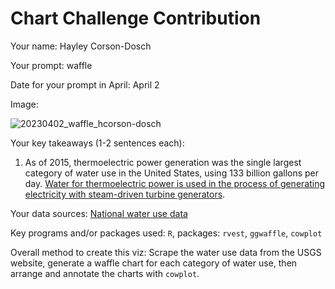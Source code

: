 # Chart Challenge Contribution

Your name: Hayley Corson-Dosch

Your prompt: waffle

Date for your prompt in April: April 2

Image: 

![20230402_waffle_hcorson-dosch](https://github.com/DOI-USGS/vizlab-chart-challenge-23/assets/54007288/7ae1311e-f459-4974-a55e-cda70f6ca432)

Your key takeaways (1-2 sentences each):

1. As of 2015, thermoelectric power generation was the single largest category of water use in the United States, using 133 billion gallons per day. [Water for thermoelectric power is used in the process of generating electricity with steam-driven turbine generators](https://www.usgs.gov/mission-areas/water-resources/science/thermoelectric-power-water-use?qt-science_center_objects=0#qt-science_center_objects).

Your data sources: [National water use data](https://waterdata.usgs.gov/nwis/wu)

Key programs and/or packages used: `R`, packages: `rvest`, `ggwaffle`, `cowplot`

Overall method to create this viz: Scrape the water use data from the USGS website, generate a waffle chart for each category of water use, then arrange and annotate the charts with `cowplot`.
